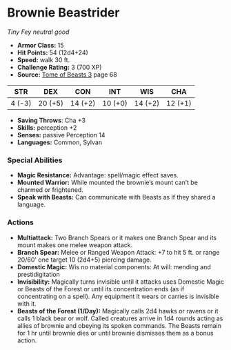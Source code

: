 # Brownie Beastrider

*Tiny* *Fey* *neutral good*

- **Armor Class:** 15
- **Hit Points:** 54 (12d4+24)
- **Speed:** walk 30 ft.
- **Challenge Rating:** 3 (700 XP)
- **Source:** [Tome of Beasts 3](https://koboldpress.com/kpstore/product/tome-of-beasts-3-for-5th-edition/) page 68

| STR | DEX | CON | INT | WIS | CHA |
| --- | --- | --- | --- | --- | --- |
| 4 (-3) | 20 (+5) | 14 (+2) | 10 (+0) | 14 (+2) | 12 (+1) |

- **Saving Throws**: Cha +3
- **Skills:** perception +2
- **Senses:** passive Perception 14
- **Languages:** Common, Sylvan

### Special Abilities

- **Magic Resistance:** Advantage: spell/magic effect saves.
- **Mounted Warrior:** While mounted the brownie’s mount can’t be charmed or frightened.
- **Speak with Beasts:** Can communicate with Beasts as if they shared a language.

### Actions

- **Multiattack:** Two Branch Spears or it makes one Branch Spear and its mount makes one melee weapon attack.
- **Branch Spear:** Melee or Ranged Weapon Attack: +7 to hit 5 ft. or range 20/60' one target 10 (2d4+5) piercing damage.
- **Domestic Magic:** Wis no material components: At will: mending and prestidigitation
- **Invisibility:** Magically turns invisible until it attacks uses Domestic Magic or Beasts of the Forest or until its concentration ends (as if concentrating on a spell). Any equipment it wears or carries is invisible with it.
- **Beasts of the Forest (1/Day):** Magically calls 2d4 hawks or ravens or it calls 1 black bear or wolf. Called creatures arrive in 1d4 rounds acting as allies of brownie and obeying its spoken commands. The Beasts remain for 1 hr until brownie dies or until brownie dismisses them as a bonus action.


